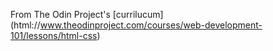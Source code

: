From The Odin Project's [currilucum]
(html://www.theodinproject.com/courses/web-development-101/lessons/html-css)